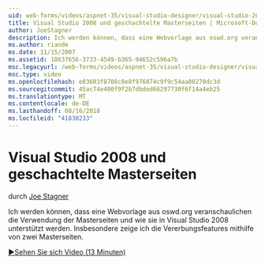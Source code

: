 ```yaml
---
uid: web-forms/videos/aspnet-35/visual-studio-designer/visual-studio-2008-and-nested-masterpages
title: Visual Studio 2008 und geschachtelte Masterseiten | Microsoft-Dokumentation
author: JoeStagner
description: Ich werden können, dass eine Webvorlage aus oswd.org veranschaulichen die Verwendung der Masterseiten und wie sie in Visual Studio 2008 unterstützt werden. Insbesondere zeige ich, te...
ms.author: riande
ms.date: 11/15/2007
ms.assetid: 18637656-3733-4549-b365-94652c596a7b
msc.legacyurl: /web-forms/videos/aspnet-35/visual-studio-designer/visual-studio-2008-and-nested-masterpages
msc.type: video
ms.openlocfilehash: e83603f8708c8e8f976874c9f9c54aa80270dc3d
ms.sourcegitcommit: 45ac74e400f9f2b7dbded66297730f6f14a4eb25
ms.translationtype: MT
ms.contentlocale: de-DE
ms.lasthandoff: 08/16/2018
ms.locfileid: "41830233"
---
```

<a name="visual-studio-2008-and-nested-masterpages"></a>Visual Studio 2008 und geschachtelte Masterseiten
====================
durch [Joe Stagner](https://github.com/JoeStagner)

Ich werden können, dass eine Webvorlage aus oswd.org veranschaulichen die Verwendung der Masterseiten und wie sie in Visual Studio 2008 unterstützt werden. Insbesondere zeige ich die Vererbungsfeatures mithilfe von zwei Masterseiten.

[&#9654;Sehen Sie sich Video (13 Minuten)](https://channel9.msdn.com/Blogs/ASP-NET-Site-Videos/visual-studio-2008-and-nested-masterpages)
